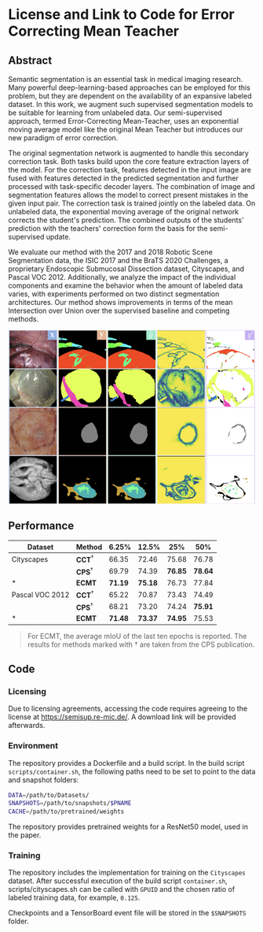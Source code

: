 # License and Link to Code for Error Correcting Mean Teacher

## Abstract
Semantic segmentation is an essential task in medical imaging research. Many powerful deep-learning-based approaches can be employed for this problem, but they are dependent on the availability of an expansive labeled dataset. In this work, we augment such supervised segmentation models to be suitable for learning from unlabeled data. Our semi-supervised approach, termed Error-Correcting Mean-Teacher, uses an exponential moving average model like the original Mean Teacher but introduces our new paradigm of error correction.

The original segmentation network is augmented to handle this secondary correction task. Both tasks build upon the core feature extraction layers of the model. For the correction task, features detected in the input image are fused with features detected in the predicted segmentation and further processed with task-specific decoder layers. The combination of image and segmentation features allows the model to correct present mistakes in the given input pair. The correction task is trained jointly on the labeled data. On unlabeled data, the exponential moving average of the original network corrects the student's prediction. The combined outputs of the students' prediction with the teachers' correction form the basis for the semi-supervised update.

We evaluate our method with the 2017 and 2018 Robotic Scene Segmentation data, the ISIC 2017 and the BraTS 2020 Challenges, a proprietary Endoscopic Submucosal Dissection dataset, Cityscapes, and Pascal VOC 2012. Additionally, we analyze the impact of the individual components and examine the behavior when the amount of labeled data varies, with experiments performed on two distinct segmentation architectures. Our method shows improvements in terms of the mean Intersection over Union over the supervised baseline and competing methods.

![The different in and outputs of ECMT](assets/images.png "ECMT with various medical datasets")

## Performance
| Dataset     | Method                                     | 6.25%  | 12.5%  | 25%    | 50%    |
|-------------|--------------------------------------------|--------|--------|--------|--------|
| Cityscapes  | **CCT**<sup>†</sup>                        | 66.35  | 72.46  | 75.68  | 76.78  |
|             | **CPS**<sup>†</sup>                        | 69.79  | 74.39  | **76.85** | **78.64** |
| *           | **ECMT**                                   | **71.19** | **75.18** | 76.73  | 77.84  |
| Pascal VOC 2012 | **CCT**<sup>†</sup>                    | 65.22  | 70.87  | 73.43  | 74.49  |
|             | **CPS**<sup>†</sup>                        | 68.21  | 73.20  | 74.24  | **75.91** |
| *           | **ECMT**                                   | **71.48** | **73.37** | **74.95** | 75.53  |

> For ECMT, the average mIoU of the last ten epochs is reported. The results for methods marked with † are taken from the CPS publication.

## Code

### Licensing
Due to licensing agreements, accessing the code requires agreeing to the license at https://semisup.re-mic.de/.
A download link will be provided afterwards.

### Environment
The repository provides a Dockerfile and a build script.
In the build script `scripts/container.sh`, the following paths need to be set to point to the data and snapshot folders:

```bash
DATA=/path/to/Datasets/
SNAPSHOTS=/path/to/snapshots/$PNAME
CACHE=/path/to/pretrained/weights
```

The repository provides pretrained weights for a ResNet50 model, used in the paper.

### Training
The repository includes the implementation for training on the `Cityscapes` dataset.
After successful execution of the build script `container.sh`,
scripts/cityscapes.sh can be called with `GPUID` and the chosen ratio of labeled training data, for example, `0.125`.

Checkpoints and a TensorBoard event file will be stored in the `$SNAPSHOTS` folder.